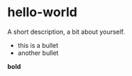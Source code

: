 # hello-world
A short description, a bit about yourself.

* this is a bullet
* another bullet

**bold**
